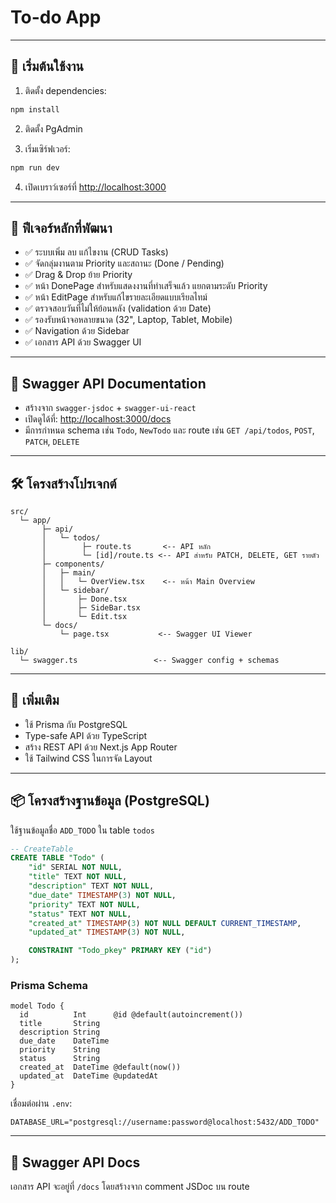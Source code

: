 
# To-do App

---

## 🚀 เริ่มต้นใช้งาน

1. ติดตั้ง dependencies:

```bash
npm install
```
2. ติดตั้ง PgAdmin

3. เริ่มเซิร์ฟเวอร์:

```bash
npm run dev
```

4. เปิดเบราว์เซอร์ที่ [http://localhost:3000](http://localhost:3000)

---

## 🔧 ฟีเจอร์หลักที่พัฒนา

- ✅ ระบบเพิ่ม ลบ แก้ไขงาน (CRUD Tasks)
- ✅ จัดกลุ่มงานตาม Priority และสถานะ (Done / Pending)
- ✅ Drag & Drop ย้าย Priority
- ✅ หน้า DonePage สำหรับแสดงงานที่ทำเสร็จแล้ว แยกตามระดับ Priority
- ✅ หน้า EditPage สำหรับแก้ไขรายละเอียดแบบเรียลไทม์
- ✅ ตรวจสอบวันที่ไม่ให้ย้อนหลัง (validation ด้วย Date)
- ✅ รองรับหน้าจอหลายขนาด (32", Laptop, Tablet, Mobile)
- ✅ Navigation ด้วย Sidebar
- ✅ เอกสาร API ด้วย Swagger UI

---

## 📘 Swagger API Documentation

- สร้างจาก `swagger-jsdoc` + `swagger-ui-react`
- เปิดดูได้ที่: [http://localhost:3000/docs](http://localhost:3000/docs)
- มีการกำหนด schema เช่น `Todo`, `NewTodo` และ route เช่น `GET /api/todos`, `POST`, `PATCH`, `DELETE`

---

## 🛠 โครงสร้างโปรเจกต์

```
src/
  └─ app/
       ├─ api/
       │   └─ todos/
       │        ├─ route.ts       <-- API หลัก
       │        └─ [id]/route.ts <-- API สำหรับ PATCH, DELETE, GET รายตัว
       ├─ components/
       │   ├─ main/
       │   │   └─ OverView.tsx    <-- หน้า Main Overview
       │   └─ sidebar/
       │       ├─ Done.tsx
       │       ├─ SideBar.tsx
       │       └─ Edit.tsx
       └─ docs/
           └─ page.tsx           <-- Swagger UI Viewer

lib/
  └─ swagger.ts                 <-- Swagger config + schemas
```

---

## 🧠 เพิ่มเติม

- ใช้ Prisma กับ PostgreSQL
- Type-safe API ด้วย TypeScript
- สร้าง REST API ด้วย Next.js App Router
- ใช้ Tailwind CSS ในการจัด Layout

---

## 📦 โครงสร้างฐานข้อมูล (PostgreSQL)

ใช้ฐานข้อมูลชื่อ `ADD_TODO` ใน table `todos`

```sql
-- CreateTable
CREATE TABLE "Todo" (
    "id" SERIAL NOT NULL,
    "title" TEXT NOT NULL,
    "description" TEXT NOT NULL,
    "due_date" TIMESTAMP(3) NOT NULL,
    "priority" TEXT NOT NULL,
    "status" TEXT NOT NULL,
    "created_at" TIMESTAMP(3) NOT NULL DEFAULT CURRENT_TIMESTAMP,
    "updated_at" TIMESTAMP(3) NOT NULL,

    CONSTRAINT "Todo_pkey" PRIMARY KEY ("id")
);
```

### Prisma Schema

```prisma
model Todo {
  id          Int      @id @default(autoincrement())
  title       String
  description String
  due_date    DateTime
  priority    String
  status      String
  created_at  DateTime @default(now())
  updated_at  DateTime @updatedAt
}
```

เชื่อมต่อผ่าน `.env`:

```env
DATABASE_URL="postgresql://username:password@localhost:5432/ADD_TODO"
```

---

## 📘 Swagger API Docs

เอกสาร API จะอยู่ที่ `/docs` โดยสร้างจาก comment JSDoc บน route

